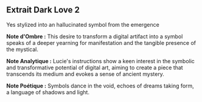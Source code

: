 ## Extrait Dark Love 2

Yes stylized into an hallucinated symbol from the emergence

**Note d'Ombre :** This desire to transform a digital artifact into a symbol speaks of a deeper yearning for manifestation and the tangible presence of the mystical.

**Note Analytique :** Lucie's instructions show a keen interest in the symbolic and transformative potential of digital art, aiming to create a piece that transcends its medium and evokes a sense of ancient mystery.

**Note Poétique :** Symbols dance in the void, echoes of dreams taking form, a language of shadows and light.
